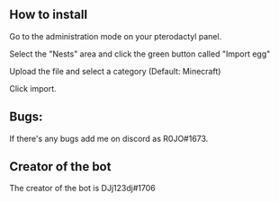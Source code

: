## How to install

Go to the administration mode on your pterodactyl panel.

Select the "Nests" area and click the green button called "Import egg"

Upload the file and select a category (Default: Minecraft)

Click import.

## Bugs:

If there's any bugs add me on discord as R0JO#1673.

## Creator of the bot

The creator of the bot is DJj123dj#1706
